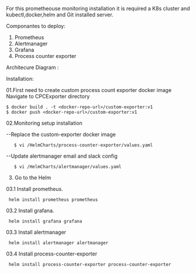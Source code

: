 

For this prometheouse monitoring installation it is required a K8s cluster and kubectl,docker,helm and Git installed server. 

Componantes to deploy: 

1. Prometheus
2. Alertmanager
3. Grafana
4. Process counter exporter 

Architecure Diagram : 

Installation: 

01.First need to create custom process count exporter docker image 
Navigate to CPCExporter directory

    $ docker build . -t <docker-repo-url>/custom-exporter:v1
    $ docker push <docker-repo-url>/custom-exporter:v1


02.Monitoring setup installation
   
   --Replace the custom-exporter docker image

       $ vi /HelmCharts/process-counter-exporter/values.yaml


  --Update alertmanager email and slack config

       $ vi /HelmCharts/alertmanager/values.yaml


03. Go to the Helm

   03.1 Install prometheus. 
   
	 helm install prometheus prometheus
    
   03.2 Install grafana.
   
	 helm install grafana grafana 
    
   03.3 Install alertmanager 
   
	 helm install alertmanager alertmanager
    
   03.4 Install process-counter-exporter 
   
	 helm install process-counter-exporter process-counter-exporter 

